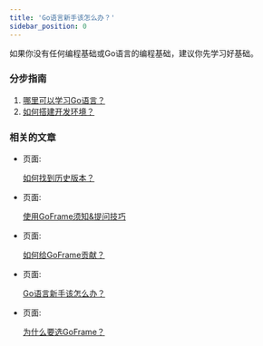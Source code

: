 ```yaml
---
title: 'Go语言新手该怎么办？'
sidebar_position: 0
---
```


如果你没有任何编程基础或Go语言的编程基础，建议你先学习好基础。

### 分步指南

1. [哪里可以学习Go语言？](/docs/其他资料/GoFrame官方教程)
2. [如何搭建开发环境？](/docs/项目开发/准备工作)

### 相关的文章

- 页面:

  [如何找到历史版本？](/docs/其他资料/文档小助手-向导/如何找到历史版本？)

- 页面:

  [使用GoFrame须知&提问技巧](/docs/其他资料/文档小助手-向导/使用GoFrame须知&提问技巧)

- 页面:

  [如何给GoFrame贡献？](/docs/其他资料/文档小助手-向导/如何给GoFrame贡献？)

- 页面:

  [Go语言新手该怎么办？](/docs/其他资料/文档小助手-向导/Go语言新手该怎么办？)

- 页面:

  [为什么要选GoFrame？](/docs/其他资料/文档小助手-向导/为什么要选GoFrame？)